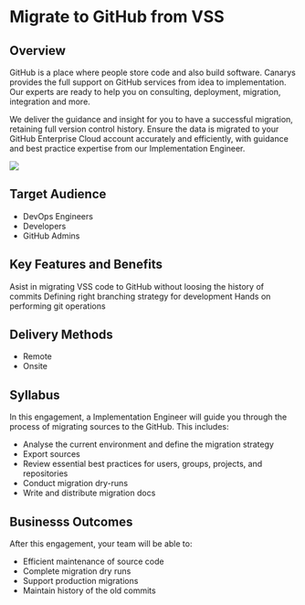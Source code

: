 # Migrate to GitHub from VSS

## Overview

GitHub is a place where people store code and also build software. Canarys provides the full support on GitHub services from idea to implementation. Our experts are ready to help you on consulting, deployment, migration, integration and more.

We deliver the guidance and insight for you to have a successful migration, retaining full version control history. Ensure the data is migrated to your GitHub Enterprise Cloud account accurately and efficiently, with guidance and best practice expertise from our Implementation Engineer.

![](https://dev.azure.com/aks7/83c0c441-6525-49a7-acae-baf51582e180/_apis/git/repositories/8ef3b78c-aad3-4c41-b0f0-dce52632b0ce/items?path=%2Fmigrations.png&versionDescriptor%5BversionOptions%5D=0&versionDescriptor%5BversionType%5D=0&versionDescriptor%5Bversion%5D=master&resolveLfs=true&%24format=octetStream&api-version=5.0)

## Target Audience
- DevOps Engineers
- Developers
- GitHub Admins

## Key Features and Benefits
Asist in migrating VSS code to GitHub without loosing the history of commits
Defining right branching strategy for development 
Hands on performing git operations


## Delivery Methods

- Remote
- Onsite

## Syllabus

In this engagement, a Implementation Engineer will guide you through the process of migrating sources to the GitHub. This includes:
- Analyse the current environment and define the migration strategy
- Export sources
- Review essential best practices for users, groups, projects, and repositories
- Conduct migration dry-runs
- Write and distribute migration docs

## Businesss Outcomes

After this engagement, your team will be able to:
- Efficient maintenance of source code
- Complete migration dry runs
- Support production migrations
- Maintain history of the old commits
